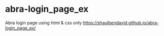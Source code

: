# abra-login_page_ex
Abra login page using html &amp; css only
https://shaulbendavid.github.io/abra-login_page_ex/
